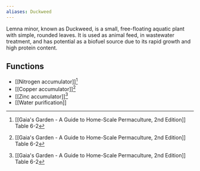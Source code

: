 ```yaml
---
aliases: Duckweed
---
```

Lemna minor, known as Duckweed, is a small, free-floating aquatic plant with simple, rounded leaves. It is used as animal feed, in wastewater treatment, and has potential as a biofuel source due to its rapid growth and high protein content.
## Functions
- [[Nitrogen accumulator]][^1]
- [[Copper accumulator]][^1]
- [[Zinc accumulator]][^1]
- [[Water purification]]

[^1]: [[Gaia's Garden - A Guide to Home-Scale Permaculture, 2nd Edition]] Table 6-2

